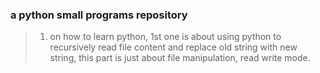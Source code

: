 ### a python small programs repository

> 1. on how to learn python, 1st one is about using python to recursively read file content and replace old string with new string, this part is just about file manipulation, read write mode.
    

